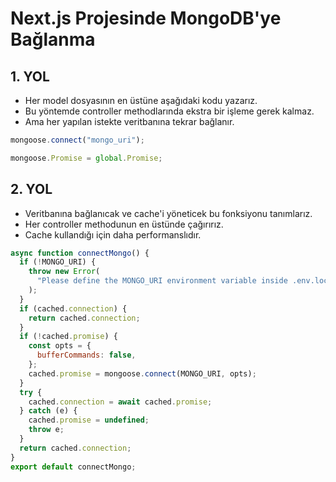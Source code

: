 # Next.js Projesinde MongoDB'ye Bağlanma

## 1. YOL

- Her model dosyasının en üstüne aşağıdaki kodu yazarız.
- Bu yöntemde controller methodlarında ekstra bir işleme gerek kalmaz.
- Ama her yapılan istekte veritbanına tekrar bağlanır.

```js
mongoose.connect("mongo_uri");

mongoose.Promise = global.Promise;
```

## 2. YOL

- Veritbanına bağlanıcak ve cache'i yöneticek bu fonksiyonu tanımlarız.
- Her controller methodunun en üstünde çağırırız.
- Cache kullandığı için daha performanslıdır.

```js
async function connectMongo() {
  if (!MONGO_URI) {
    throw new Error(
      "Please define the MONGO_URI environment variable inside .env.local"
    );
  }
  if (cached.connection) {
    return cached.connection;
  }
  if (!cached.promise) {
    const opts = {
      bufferCommands: false,
    };
    cached.promise = mongoose.connect(MONGO_URI, opts);
  }
  try {
    cached.connection = await cached.promise;
  } catch (e) {
    cached.promise = undefined;
    throw e;
  }
  return cached.connection;
}
export default connectMongo;
```
